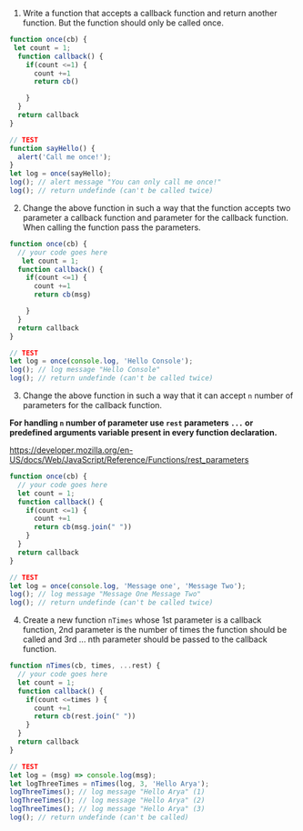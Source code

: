 1. Write a function that accepts a callback function and return another function. But the function should only be called once.

```js
function once(cb) {
 let count = 1;
  function callback() {
    if(count <=1) {
      count +=1
      return cb()

    }
  }
  return callback
}

// TEST
function sayHello() {
  alert('Call me once!');
}
let log = once(sayHello);
log(); // alert message "You can only call me once!"
log(); // return undefinde (can't be called twice)
```

2. Change the above function in such a way that the function accepts two parameter a callback function and parameter for the callback function. When calling the function pass the parameters.

```js
function once(cb) {
  // your code goes here
   let count = 1;
  function callback() {
    if(count <=1) {
      count +=1
      return cb(msg)

    }
  }
  return callback
}

// TEST
let log = once(console.log, 'Hello Console');
log(); // log message "Hello Console"
log(); // return undefinde (can't be called twice)
```

3. Change the above function in such a way that it can accept `n` number of parameters for the callback function.

**For handling `n` number of parameter use `rest` parameters `...` or predefined arguments variable present in every function declaration.**

https://developer.mozilla.org/en-US/docs/Web/JavaScript/Reference/Functions/rest_parameters

```js
function once(cb) {
  // your code goes here
  let count = 1;
  function callback() {
    if(count <=1) {
      count +=1
      return cb(msg.join(" "))
    }
  }
  return callback
}

// TEST
let log = once(console.log, 'Message one', 'Message Two');
log(); // log message "Message One Message Two"
log(); // return undefinde (can't be called twice)
```

4. Create a new function `nTimes` whose 1st parameter is a callback function, 2nd parameter is the number of times the function should be called and 3rd ... nth parameter should be passed to the callback function.

```js
function nTimes(cb, times, ...rest) {
  // your code goes here
  let count = 1;
  function callback() {
    if(count <=times ) {
      count +=1
      return cb(rest.join(" "))
    }
  }
  return callback
}

// TEST
let log = (msg) => console.log(msg);
let logThreeTimes = nTimes(log, 3, 'Hello Arya');
logThreeTimes(); // log message "Hello Arya" (1)
logThreeTimes(); // log message "Hello Arya" (2)
logThreeTimes(); // log message "Hello Arya" (3)
log(); // return undefinde (can't be called)
```
